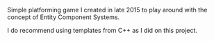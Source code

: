 Simple platforming game I created in late 2015 to play around with the concept of Entity Component Systems.

I do recommend using templates from C++ as I did on this project.